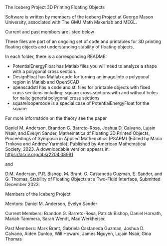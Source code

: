 The Iceberg Project
3D Printing Floating Objects

Software is written by members of the Iceberg Project at George Mason University, associated with 
The GMU Math Makerlab and MEGL.  

Current and past members are listed below

These files are part of an ongoing set of code and printables for 3D printing floating objects and understanding stability of floating objects. 

In each folder, there is a corresponding README: 

- PotentialEnergyFloat has Matlab files you will need to analyze a shape with a polygonal cross section.
- DesignFloat has Matlab code for turning an image into a polygonal region in Matlab and OpenSCAD
- openscadstl has a code and stl files for printable objects with fixed cross sections including: square cross sections with and without holes for nails; general polygonal cross sections
- squareloopercode is a special case of PotentialEnergyFloat for the square 

For more information on the theory see the paper 

Daniel M. Anderson, Brandon G. Barreto-Rosa, Joshua D. Calvano, Lujain Nsair, and Evelyn Sander, Mathematics of Floating 3D Printed Objects,
Proceedings of Symposia in Applied Mathematics (PSAPM) (Edited by Maria Trnkova and Andrew Yarmola),
Published by American Mathematical Society, 2023. 
A downloadable version appears in: 
https://arxiv.org/abs/2204.08991

and 

D.M. Anderson, P.R. Bishop, M. Brant, G. Castaneda Guzman, E. Sander, and G. Thomas, 
Stability of Floating Objects at a Two-Fluid Interface, Submitted December 2023. 


Members of the Iceberg Project

Mentors: 
Daniel M. Anderson, 
Evelyn Sander

Current Members: 
Brandon G. Barreto-Rosa,
Patrick Bishop,
Daniel Horvath,
Mariah Tammera, 
Sarah Wendt,
Max Werkheiser,

Past Members: 
Mark Brant,
Gabriela Castaneda Guzman,
Joshua D. Calvano,
Aiden Dunlop,
Will Howard,
James Nguyen,
Lujain Nsair,
Gina Thomas
